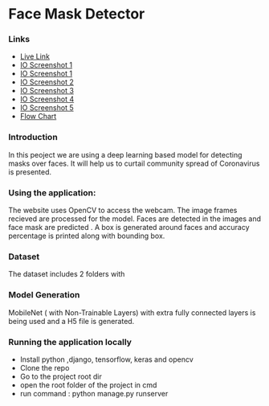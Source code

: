 # Face Mask Detector

### Links

- [Live Link](https://6145cefcd1832a59bb13e7ae--books-recommender.netlify.app/)
- [IO Screenshot 1](https://drive.google.com/file/d/1vNWRtETDzkAS_MFO5nxBeY2Oa7tGBysu/view?usp=sharing)
- [IO Screenshot 1](https://drive.google.com/file/d/1vNWRtETDzkAS_MFO5nxBeY2Oa7tGBysu/view?usp=sharing)
- [IO Screenshot 2](https://drive.google.com/file/d/1-RHswveBPa7DA7tR7kcKL6cIurM-oybo/view?usp=sharing)
- [IO Screenshot 3](https://drive.google.com/file/d/1cKQ4KZ4xRUDPaJwFXK1pylv_dVzClxzg/view?usp=sharing)
- [IO Screenshot 4](https://drive.google.com/file/d/1KF7QrB8s8Ck2Pn9QBQQ92utKRpiq55cS/view?usp=sharing)
- [IO Screenshot 5](https://drive.google.com/file/d/1cFUs80nu98mrkacU5upS5yzr_uiJTsXY/view?usp=sharing)
- [Flow Chart](https://drive.google.com/file/d/1F21K_6y1qwv14tALZHg8-Zz6hSpj--iH/view?usp=sharing)

### Introduction

In this peoject we are using a deep learning based model for detecting masks over faces. It will help us to curtail community spread of Coronavirus is presented.

### Using the application:

The website uses OpenCV to access the webcam. The image frames recieved are processed for the model. Faces are detected in the images and face mask are predicted . A box is generated around faces and accuracy percentage is printed along with bounding box.

### Dataset

The dataset includes 2 folders with

### Model Generation

MobileNet ( with Non-Trainable Layers) with extra fully connected layers is being used and a H5 file is generated.

### Running the application locally

- Install python ,django, tensorflow, keras and opencv
- Clone the repo
- Go to the project root dir
- open the root folder of the project in cmd
- run command : python manage.py runserver
